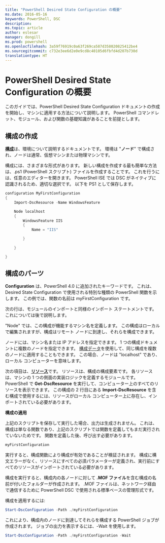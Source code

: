 ```yaml
---
title: "PowerShell Desired State Configuration の概要"
ms.date: 2016-05-16
keywords: PowerShell, DSC
description: 
ms.topic: article
author: eslesar
manager: dongill
ms.prod: powershell
ms.openlocfilehash: 3a59f76919c0a63f269ca587d358020825412be4
ms.sourcegitcommit: c732e3ee6d2e0e9cd8c40105d6fbfd4d207b730d
translationtype: HT
---
```

# <a name="getting-started-with-powershell-desired-state-configuration"></a>PowerShell Desired State Configuration の概要 #

このガイドでは、PowerShell Desired State Configuration ドキュメントの作成を開始し、マシンに適用する方法について説明します。 PowerShell コマンドレット、モジュール、および関数の基礎知識があることを前提とします。 


## <a name="create-a-configuration"></a>構成の作成 ##

[**構成**](https://msdn.microsoft.com/en-us/powershell/dsc/configurations)は、環境について説明するドキュメントです。 環境は "**ノード**" で構成され、ノードは通常、仮想マシンまたは物理マシンです。 

構成には、さまざまな形式があります。 新しい構成を作成する最も簡単な方法は、.ps1 (PowerShell スクリプト) ファイルを作成することです。 これを行うには、任意のエディターを開きます。 PowerShell ISE では DSC がネイティブに認識されるため、適切な選択です。 以下を PS1 として保存します。

```powershell
configuration MyFirstConfiguration
{
    Import-DscResource -Name WindowsFeature

    Node localhost
    {
        WindowsFeature IIS
        {
            Name = "IIS"

        }
        
    }

}
```
## <a name="parts-of-a-configuration"></a>構成のパーツ ##
**Configuration** は、PowerShell 4.0 に追加されたキーワードです。 これは、Desired State Configuration で使用される特別な種類の PowerShell 関数を示します。 この例では、関数の名前は myFirstConfiguration です。 

次の行は、モジュールのインポートと同様のインポート ステートメントです。 これについては後で説明します。

"Node" では、この構成が機能するマシン名を定義します。 この構成はローカルで編集されますが、構成はリモート ノードに到達し、それらを構成できます。 

ノードには、マシン名または IP アドレスを指定できます。 1 つの構成ドキュメントに複数のノードを指定できます。 [構成データ](https://msdn.microsoft.com/en-us/powershell/dsc/configdata)を使用して、同じ構成を複数のノードに適用することもできます。 この場合、ノードは "localhost" であり、ローカル コンピューターを意味します。 

次の項目は、[**リソース**](https://msdn.microsoft.com/en-us/powershell/dsc/resources)です。 リソースは、構成の構成要素です。 各リソースは、マシンの 1 つの側面の実装ロジックを定義するモジュールです。 PowerShell で **Get-DscResource** を実行して、コンピューター上のすべてのリソースを表示できます。 この構成の 2 行目にある **Import-DscResource** を含む構成で使用するには、リソースがローカル コンピューター上に存在し、インポートされている必要があります。 

**構成の適用**

上記のスクリプトを保存して実行した場合、出力は生成されません。 これは、構成は単なる関数であり、上記のスクリプトでは関数を定義してもまだ実行されていないためです。 関数を定義した後、呼び出す必要があります。
```powershell
myFirstConfiguration
```

実行すると、構成関数により構成が有効であることが検証されます。 構成に構文エラーがなく、リソースにすべての必須パラメーターが定義され、実行前にすべてのリソースがインポートされている必要があります。

構成を実行すると、構成内の各ノードに対して **.MOF ファイル**を含む構成の名前が付いたフォルダーが作成されます。 .MOF ファイルは、ネットワーク経由で通信するために PowerShell DSC で使用される標準ベースの管理形式です。

構成を適用するには:
```powershell
Start-DscConfiguration -Path ./myFirstConfiguration
```
これにより、構成内のノードに到達してそれらを構成する PowerShell ジョブが作成されます。 ジョブの出力を表示するには、-Wait を使用します。 
```powershell
Start-DscConfiguration -Path ./myFirstConfiguration -Wait
```

